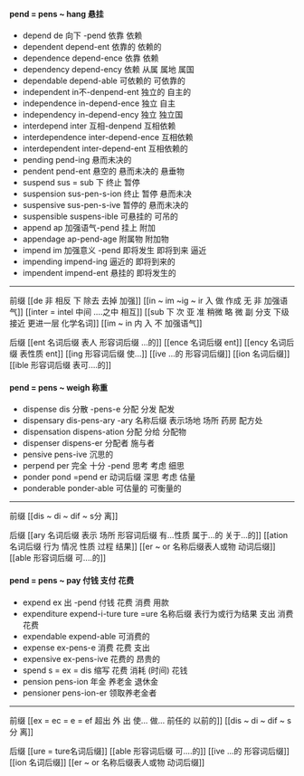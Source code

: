 #### pend = pens ~ hang 悬挂

- depend de 向下 -pend  依靠 依赖
- dependent depend-ent  依靠的 依赖的
- dependence depend-ence 依靠 依赖
- dependency depend-ency 依赖 从属 属地 属国
- dependable depend-able 可依赖的 可依靠的
- independent in不-denpend-ent 独立的 自主的
- independence in-depend-ence 独立 自主
- independency in-depend-ency 独立 独立国
- interdepend inter 互相-denpend 互相依赖
- interdependence inter-depend-ence 互相依赖
- interdependent inter-depend-ent 互相依赖的
- pending pend-ing 悬而未决的
- pendent pend-ent 悬空的 悬而未决的 悬垂物
- suspend sus = sub 下 终止 暂停
- suspension sus-pen-s-ion  终止 暂停 悬而未决
- suspensive sus-pen-s-ive 暂停的  悬而未决的
- suspensible suspens-ible 可悬挂的 可吊的
- append ap 加强语气-pend 挂上 附加 
- appendage ap-pend-age 附属物 附加物
- impend im 加强意义 -pend 即将发生 即将到来 逼近
- impending impend-ing 逼近的 即将到来的
- impendent impend-ent  悬挂的  即将发生的

---
前缀
[[de   非 相反 下 除去 去掉 加强]]
[[in  ~ im ~ig ~ ir 入 做 作成  无 非 加强语气]]
[[inter = intel 中间 ....之中 相互]]
[[sub   下  次 亚  准  稍微 略 微   副 分支 下级   接近 更进一层  化学名词]]
[[im  ~ in 内 入  不 加强语气]]

后缀
[[ent 名词后缀  表人 形容词后缀 ...的]]
[[ence 名词后缀  ent]]
[[ency 名词后缀 表性质 ent]]
[[ing 形容词后缀  使...]]
[[ive ...的 形容词后缀]]
[[ion  名词后缀]]
[[ible 形容词后缀 表可....的]]


#### pend = pens ~ weigh 称重

- dispense dis 分散 -pens-e 分配 分发 配发
- dispensary dis-pens-ary -ary  名称后缀 表示场地 场所  药房 配方处
- dispensation dispens-ation 分配 分给 分配物
- dispenser dispens-er 分配者 施与者
- pensive pens-ive 沉思的
- perpend per 完全 十分 -pend 思考 考虑 细思
- ponder pond =pend er 动词后缀 深思 考虑 估量
- ponderable ponder-able 可估量的 可衡量的

---
前缀 
[[dis  ~ di ~ dif ~ s分 离]]

后缀
[[ary 名词后缀 表示 场所  形容词后缀 有...性质 属于...的 关于...的]]
[[ation 名词后缀  行为 情况 性质 过程 结果]]
[[er  ~ or 名称后缀表人或物 动词后缀]]
[[able  形容词后缀 可....的]]

#### pend = pens ~ pay  付钱 支付 花费

- expend ex 出 -pend 付钱 花费 消费 用款
- expenditure expend-i-ture ture =ure 名称后缀  表行为或行为结果  支出 消费 花费  
- expendable expend-able 可消费的
- expense ex-pens-e 消费 花费  支出
- expensive ex-pens-ive 花费的 昂贵的
- spend s = ex = dis 缩写 花费 消耗 (时间)  花钱
- pension pens-ion 年金 养老金 退休金
- pensioner  pens-ion-er 领取养老金者

---
前缀 
[[ex  = ec = e = ef 超出 外 出 使... 做... 前任的 以前的]]
[[dis  ~ di ~ dif ~ s分 离]]

后缀
[[ure = ture名词后缀]]
[[able  形容词后缀 可....的]]
[[ive ...的 形容词后缀]]
[[ion  名词后缀]]
[[er  ~ or 名称后缀表人或物 动词后缀]]